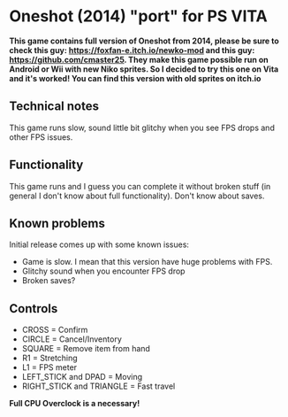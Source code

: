 # Oneshot (2014) "port" for PS VITA

**This game contains full version of Oneshot from 2014, please be sure to check this guy: https://foxfan-e.itch.io/newko-mod and this guy: https://github.com/cmaster25. They make this game possible run on Android or Wii with new Niko sprites. So I decided to try this one on Vita and it's worked! You can find this version with old sprites on itch.io**

## Technical notes

This game runs slow, sound little bit glitchy when you see FPS drops and other FPS issues.


## Functionality 

This game runs and I guess you can complete it without broken stuff (in general I don't know about full functionality). Don't know about saves.


## Known problems 

Initial release comes up with some known issues:

- Game is slow. I mean that this version have huge problems with FPS.
- Glitchy sound when you encounter FPS drop
- Broken saves?

## Controls

- CROSS = Confirm
- CIRCLE = Cancel/Inventory 
- SQUARE = Remove item from hand
- R1 = Stretching
- L1 = FPS meter
- LEFT_STICK and DPAD = Moving
- RIGHT_STICK and TRIANGLE = Fast travel

**Full CPU Overclock is a necessary!**

